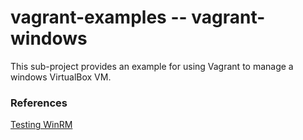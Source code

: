 vagrant-examples -- vagrant-windows
===================================

This sub-project provides an example for using Vagrant to manage a windows
VirtualBox VM.

### References

[Testing WinRM](http://www.howtogeek.com/117192/how-to-run-powershell-commands-on-remote-computers/)